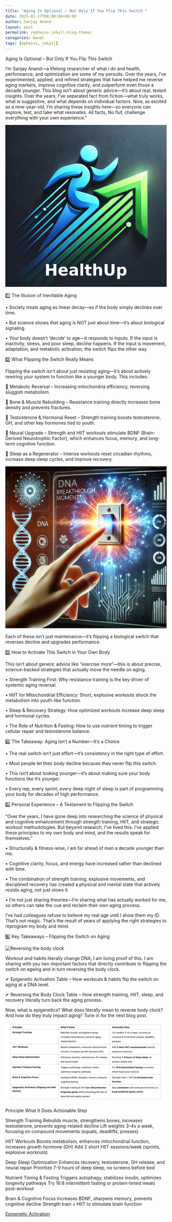 ```yaml
---
title: "Aging Is Optional – But Only If You Flip This Switch "
date: 2025-02-27T00:00:00+00:00
author: Sanjay Anand
layout: post
permalink: /ephesus-jekyll-blog-theme/
categories: Genel
tags: [ephesus, jekyll]
---
```

 
 
 Aging Is Optional – But Only If You Flip This Switch 

 I’m Sanjay Anand—a lifelong researcher of what i do and health, performance, and optimization are some of my persuits. Over the years, I’ve experimented, applied, and refined strategies that have helped me reverse aging markers, improve cognitive clarity, and outperform even those a decade younger. 
 This blog isn’t about generic advice—it’s about real, tested insights. 
 Over the years, I’ve separated fact from fiction—what truly works, what is suggestive, and what depends on individual factors. Now, as excited as a nine-year-old, I’m sharing these insights here—so everyone can explore, test, and take what resonates. 
 All facts, No fluf, challenge everything with your own experience.” 

 ![HealthUp ](/assets/images/health_up.png "HealthUp")

1️⃣ The Illusion of Inevitable Aging 

• Society treats aging as linear decay—as if the body simply declines over time. 

• But science shows that aging is NOT just about time—it’s about biological signaling. 

• Your body doesn’t ‘decide’ to age—it responds to inputs. If the input is inactivity, stress, and poor sleep, decline happens. If the input is movement, adaptation, and metabolic activation, the switch flips the other way. 

 
 

2️⃣ What Flipping the Switch Really Means 

 
 

Flipping the switch isn’t about just resisting aging—it’s about actively rewiring your system to function like a younger body. This includes: 

🔹 Metabolic Reversal – Increasing mitochondria efficiency, reversing sluggish metabolism. 

🔹 Bone & Muscle Rebuilding – Resistance training directly increases bone density and prevents fractures. 

🔹 Testosterone & Hormonal Reset – Strength training boosts testosterone, GH, and other key hormones tied to youth. 

🔹 Neural Upgrade – Strength and HIIT workouts stimulate BDNF (Brain-Derived Neurotrophic Factor), which enhances focus, memory, and long-term cognitive function. 

🔹 Sleep as a Regenerator – Intense workouts reset circadian rhythms, increase deep sleep cycles, and improve recovery. 

 
 ![Flip The Age Switch ](/assets/images/flip_the_age_switch.png "Flip the Age Switch")

Each of these isn’t just maintenance—it’s flipping a biological switch that reverses decline and upgrades performance. 

 
 

3️⃣ How to Activate This Switch in Your Own Body 

 
 

This isn’t about generic advice like “exercise more”—this is about precise, science-backed strategies that actually move the needle on aging. 

• Strength Training First: Why resistance training is the key driver of systemic aging reversal. 

• HIIT for Mitochondrial Efficiency: Short, explosive workouts shock the metabolism into youth-like function. 

• Sleep & Recovery Strategy: How optimized workouts increase deep sleep and hormonal cycles. 

• The Role of Nutrition & Fasting: How to use nutrient timing to trigger cellular repair and testosterone balance. 

 
 

4️⃣ The Takeaway: Aging Isn’t a Number—It’s a Choice 

• The real switch isn’t just effort—it’s consistency in the right type of effort. 

• Most people let their body decline because they never flip this switch. 

• This isn’t about looking younger—it’s about making sure your body functions like it’s younger. 

• Every rep, every sprint, every deep night of sleep is part of programming your body for decades of high performance. 

 

5️⃣ Personal Experience – A Testament to Flipping the Switch 

 
 

“Over the years, I have gone deep into researching the science of physical and cognitive enhancement through strength training, HIIT, and strategic workout methodologies. But beyond research, I’ve lived this. I’ve applied these principles to my own body and mind, and the results speak for themselves.” 

• Structurally & fitness-wise, I am far ahead of men a decade younger than me. 

• Cognitive clarity, focus, and energy have increased rather than declined with time. 

• The combination of strength training, explosive movements, and disciplined recovery has created a physical and mental state that actively resists aging, not just slows it. 

• I’m not just sharing theories—I’m sharing what has actually worked for me, so others can take the cue and reclaim their own aging process. 

 
I’ve had colleagues refuse to believe my real age until I show them my ID. That’s not magic. That’s the result of years of applying the right strategies to reprogram my body and mind. 

 

6️⃣ Key Takeaways – Flipping the Switch on Aging 

![Reversing the body clock ](/assets/images/reversing_bodyclock.png "Reversing the body clock")

 Workout and habits literally change DNA, I am living proof of this. I am sharing with you two important factors that directly contribute to flipping the switch on ageing and in turn reversing the body clock.

✔ Epigenetic Activation Table – How workouts & habits flip the switch on aging at a DNA level. 

✔ Reversing the Body Clock Table – How strength training, HIIT, sleep, and recovery literally turn back the aging process. 

Now, what is epigenetics? What does literally mean to reverse body clock? And how do they truly impact aging? Tune in for the next blog post.

 ![Epigenetic Activation ](/assets/images/epigenetics_activation.png "Epigenetic Activation")


Principle What It Does Actionable Step 

Strength Training Rebuilds muscle, strengthens bones, increases testosterone, prevents aging-related decline Lift weights 3–4x a week, focusing on compound movements (squats, deadlifts, presses) 

HIIT Workouts Boosts metabolism, enhances mitochondrial function, increases growth hormone (GH) Add 2 short HIIT sessions/week (sprints, explosive workouts) 

Deep Sleep Optimization Enhances recovery, testosterone, GH release, and neural repair Prioritize 7-9 hours of deep sleep, no screens before bed 

Nutrient Timing & Fasting Triggers autophagy, stabilizes insulin, optimizes longevity pathways Try 16:8 intermittent fasting or protein-timed meals post-workout 

Brain & Cognitive Focus Increases BDNF, sharpens memory, prevents cognitive decline Strength train + HIIT to stimulate brain function 

 [Epigenetic Activation ](/blogs/assets/images/epigenetic_activation.jpg "Epigenetic Activation")

 

 

 
